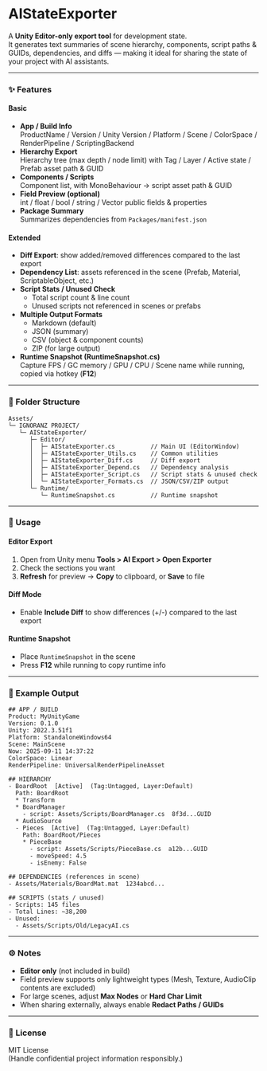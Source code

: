 # AIStateExporter

A **Unity Editor-only export tool** for development state.  
It generates text summaries of scene hierarchy, components, script paths & GUIDs, dependencies, and diffs — making it ideal for sharing the state of your project with AI assistants.

---

### ✨ Features

#### Basic
- **App / Build Info**  
  ProductName / Version / Unity Version / Platform / Scene / ColorSpace / RenderPipeline / ScriptingBackend
- **Hierarchy Export**  
  Hierarchy tree (max depth / node limit) with Tag / Layer / Active state / Prefab asset path & GUID
- **Components / Scripts**  
  Component list, with MonoBehaviour → script asset path & GUID
- **Field Preview (optional)**  
  int / float / bool / string / Vector public fields & properties
- **Package Summary**  
  Summarizes dependencies from `Packages/manifest.json`

#### Extended
- **Diff Export**: show added/removed differences compared to the last export  
- **Dependency List**: assets referenced in the scene (Prefab, Material, ScriptableObject, etc.)  
- **Script Stats / Unused Check**  
  - Total script count & line count  
  - Unused scripts not referenced in scenes or prefabs  
- **Multiple Output Formats**  
  - Markdown (default)  
  - JSON (summary)  
  - CSV (object & component counts)  
  - ZIP (for large output)  
- **Runtime Snapshot (RuntimeSnapshot.cs)**  
  Capture FPS / GC memory / GPU / CPU / Scene name while running, copied via hotkey (**F12**)  

---

### 📂 Folder Structure

```plaintext
Assets/
└─ IGNORANZ PROJECT/
   └─ AIStateExporter/
      ├─ Editor/
      │  ├─ AIStateExporter.cs          // Main UI (EditorWindow)
      │  ├─ AIStateExporter_Utils.cs    // Common utilities
      │  ├─ AIStateExporter_Diff.cs     // Diff export
      │  ├─ AIStateExporter_Depend.cs   // Dependency analysis
      │  ├─ AIStateExporter_Script.cs   // Script stats & unused check
      │  └─ AIStateExporter_Formats.cs  // JSON/CSV/ZIP output
      └─ Runtime/
         └─ RuntimeSnapshot.cs          // Runtime snapshot
```

---

### 🚀 Usage

#### Editor Export
1. Open from Unity menu **Tools > AI Export > Open Exporter**  
2. Check the sections you want  
3. **Refresh** for preview → **Copy** to clipboard, or **Save** to file  

#### Diff Mode
- Enable **Include Diff** to show differences (+/-) compared to the last export  

#### Runtime Snapshot
- Place `RuntimeSnapshot` in the scene  
- Press **F12** while running to copy runtime info  

---

### 📝 Example Output

```plaintext
## APP / BUILD
Product: MyUnityGame
Version: 0.1.0
Unity: 2022.3.51f1
Platform: StandaloneWindows64
Scene: MainScene
Now: 2025-09-11 14:37:22
ColorSpace: Linear
RenderPipeline: UniversalRenderPipelineAsset

## HIERARCHY
- BoardRoot  [Active]  (Tag:Untagged, Layer:Default)
  Path: BoardRoot
  * Transform
  * BoardManager
    - script: Assets/Scripts/BoardManager.cs  8f3d...GUID
  * AudioSource
  - Pieces  [Active]  (Tag:Untagged, Layer:Default)
    Path: BoardRoot/Pieces
    * PieceBase
      - script: Assets/Scripts/PieceBase.cs  a12b...GUID
      - moveSpeed: 4.5
      - isEnemy: False

## DEPENDENCIES (references in scene)
- Assets/Materials/BoardMat.mat  1234abcd...

## SCRIPTS (stats / unused)
- Scripts: 145 files
- Total Lines: ~38,200
- Unused:
  - Assets/Scripts/Old/LegacyAI.cs
```

---

### ⚙️ Notes
- **Editor only** (not included in build)  
- Field preview supports only lightweight types (Mesh, Texture, AudioClip contents are excluded)  
- For large scenes, adjust **Max Nodes** or **Hard Char Limit**  
- When sharing externally, always enable **Redact Paths / GUIDs**  

---

### 📜 License

MIT License  
(Handle confidential project information responsibly.)
